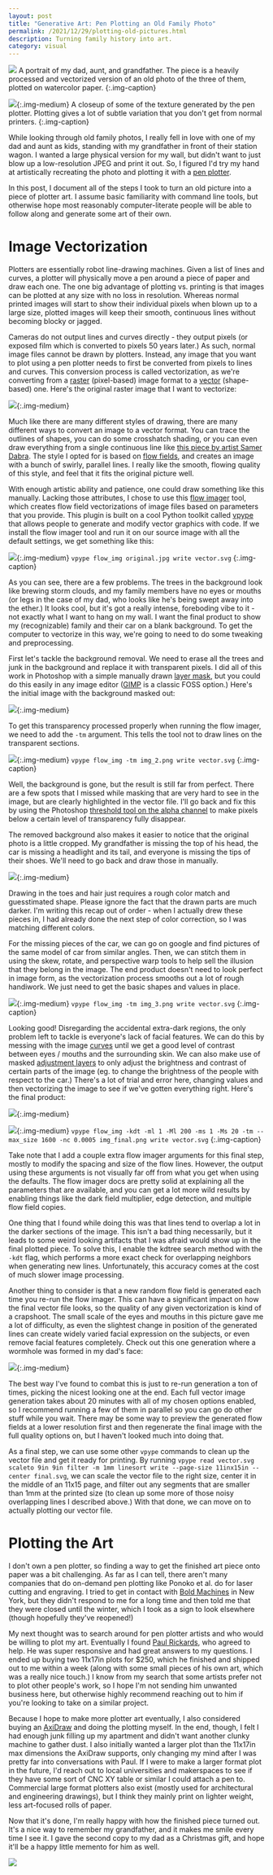 ```yaml
---
layout: post
title: "Generative Art: Pen Plotting an Old Family Photo"
permalink: /2021/12/29/plotting-old-pictures.html
description: Turning family history into art.
category: visual
---
```


![](/images/plotter_portrait/unframed_full.jpg)
A portrait of my dad, aunt, and grandfather. The piece is a heavily processed and vectorized version of an old photo of the three of them, plotted on watercolor paper.
{:.img-caption}

![](/images/plotter_portrait/texture_closeup_2.jpg){:.img-medium}
A closeup of some of the texture generated by the pen plotter. Plotting gives a lot of subtle variation that you don't get from normal printers.
{:.img-caption}

While looking through old family photos, I really fell in love with one of my dad and aunt as kids, standing with my grandfather in front of their station wagon. I wanted a large physical version for my wall, but didn't want to just blow up a low-resolution JPEG and print it out. So, I figured I'd try my hand at artistically recreating the photo and plotting it with a [pen plotter](https://en.wikipedia.org/wiki/Plotter).

In this post, I document all of the steps I took to turn an old picture into a piece of plotter art. I assume basic familiarity with command line tools, but otherwise hope most reasonably computer-literate people will be able to follow along and generate some art of their own.

# Image Vectorization

Plotters are essentially robot line-drawing machines. Given a list of lines and curves, a plotter will physically move a pen around a piece of paper and draw each one. The one big advantage of plotting vs. printing is that images can be plotted at any size with no loss in resolution. Whereas normal printed images will start to show their individual pixels when blown up to a large size, plotted images will keep their smooth, continuous lines without becoming blocky or jagged.

Cameras do not output lines and curves directly - they output pixels (or exposed film which is converted to pixels 50 years later.) As such, normal image files cannot be drawn by plotters. Instead, any image that you want to plot using a pen plotter needs to first be converted from pixels to lines and curves. This conversion process is called vectorization, as we're converting from a [raster](https://en.wikipedia.org/wiki/Raster_graphics) (pixel-based) image format to a [vector](https://en.wikipedia.org/wiki/Vector_graphics) (shape-based) one. Here's the original raster image that I want to vectorize:

![](/images/plotter_portrait/original.jpg){:.img-medium}

Much like there are many different styles of drawing, there are many different ways to convert an image to a vector format. You can trace the outlines of shapes, you can do some crosshatch shading, or you can even draw everything from a single continuous line like [this piece by artist Samer Dabra](https://www.instagram.com/p/CBBt3vNnKd-/). The style I opted for is based on [flow fields](https://tylerxhobbs.com/essays/2020/flow-fields), and creates an image with a bunch of swirly, parallel lines. I really like the smooth, flowing quality of this style, and feel that it fits the original picture well.

With enough artistic ability and patience, one could draw something like this manually. Lacking those attributes, I chose to use this [flow imager](https://github.com/serycjon/vpype-flow-imager) tool, which creates flow field vectorizations of image files based on parameters that you provide. This plugin is built on a cool Python toolkit called [vpype](https://github.com/abey79/vpype) that allows people to generate and modify vector graphics with code. If we install the flow imager tool and run it on our source image with all the default settings, we get something like this:

![](/images/plotter_portrait/vectorize_1.png){:.img-medium}
`vpype flow_img original.jpg write vector.svg`
{:.img-caption}

As you can see, there are a few problems. The trees in the background look like brewing storm clouds, and my family members have no eyes or mouths (or legs in the case of my dad, who looks like he's being swept away into the ether.) It looks cool, but it's got a really intense, foreboding vibe to it - not exactly what I want to hang on my wall. I want the final product to show my (recognizable) family and their car on a blank background. To get the computer to vectorize in this way, we're going to need to do some tweaking and preprocessing.

First let's tackle the background removal. We need to erase all the trees and junk in the background and replace it with transparent pixels. I did all of this work in Photoshop with a simple manually drawn [layer mask](https://helpx.adobe.com/photoshop/how-to/layer-mask.html#:~:text=Layer%20masking%20is%20a%20reversible,to%20part%20of%20a%20layer.), but you could do this easily in any image editor ([GIMP](https://www.gimp.org/) is a classic FOSS option.) Here's the initial image with the background masked out:

![](/images/plotter_portrait/img_2.png){:.img-medium}

To get this transparency processed properly when running the flow imager, we need to add the `-tm` argument. This tells the tool not to draw lines on the transparent sections.

![](/images/plotter_portrait/vectorize_2.png){:.img-medium}
`vpype flow_img -tm img_2.png write vector.svg`
{:.img-caption}

Well, the background is gone, but the result is still far from perfect. There are a few spots that I missed while masking that are very hard to see in the image, but are clearly highlighted in the vector file. I'll go back and fix this by using the Photoshop [threshold tool on the alpha channel](https://graphicdesign.stackexchange.com/questions/8601/how-to-remove-low-alpha-pixels-in-photoshop) to make pixels below a certain level of transparency fully disappear.

The removed background also makes it easier to notice that the original photo is a little cropped. My grandfather is missing the top of his head, the car is missing a headlight and its tail, and everyone is missing the tips of their shoes. We'll need to go back and draw those in manually.

![](/images/plotter_portrait/img_3.png){:.img-medium}

Drawing in the toes and hair just requires a rough color match and guesstimated shape. Please ignore the fact that the drawn parts are much darker. I'm writing this recap out of order - when I actually drew these pieces in, I had already done the next step of color correction, so I was matching different colors.

For the missing pieces of the car, we can go on google and find pictures of the same model of car from similar angles. Then, we can stitch them in using the skew, rotate, and perspective warp tools to help sell the illusion that they belong in the image. The end product doesn't need to look perfect in image form, as the vectorization process smooths out a lot of rough handiwork. We just need to get the basic shapes and values in place.

![](/images/plotter_portrait/vectorize_3.png){:.img-medium}
`vpype flow_img -tm img_3.png write vector.svg`
{:.img-caption}

Looking good! Disregarding the accidental extra-dark regions, the only problem left to tackle is everyone's lack of facial features. We can do this by messing with the image [curves](https://helpx.adobe.com/photoshop/using/curves-adjustment.html) until we get a good level of contrast between eyes / mouths and the surrounding skin. We can also make use of masked [adjustment layers](https://helpx.adobe.com/photoshop/how-to/adjustment-layer.html) to only adjust the brightness and contrast of certain parts of the image (eg. to change the brightness of the people with respect to the car.) There's a lot of trial and error here, changing values and then vectorizing the image to see if we've gotten everything right. Here's the final product:

![](/images/plotter_portrait/img_final.png){:.img-medium}

![](/images/plotter_portrait/vectorize_final.png){:.img-medium}
`vpype flow_img -kdt -ml 1 -Ml 200 -ms 1 -Ms 20 -tm --max_size 1600 -nc 0.0005 img_final.png write vector.svg`
{:.img-caption}

Take note that I add a couple extra flow imager arguments for this final step, mostly to modify the spacing and size of the flow lines. However, the output using these arguments is not visually far off from what you get when using the defaults. The flow imager docs are pretty solid at explaining all the parameters that are available, and you can get a lot more wild results by enabling things like the dark field multiplier, edge detection, and multiple flow field copies.

One thing that I found while doing this was that lines tend to overlap a lot in the darker sections of the image. This isn't a bad thing necessarily, but it leads to some weird looking artifacts that I was afraid would show up in the final plotted piece. To solve this, I enable the kdtree search method with the `-kdt` flag, which performs a more exact check for overlapping neighbors when generating new lines. Unfortunately, this accuracy comes at the cost of much slower image processing.

Another thing to consider is that a new random flow field is generated each time you re-run the flow imager. This can have a significant impact on how the final vector file looks, so the quality of any given vectorization is kind of a crapshoot. The small scale of the eyes and mouths in this picture gave me a lot of difficulty, as even the slightest change in position of the generated lines can create widely varied facial expression on the subjects, or even remove facial features completely. Check out this one generation where a wormhole was formed in my dad's face:

![](/images/plotter_portrait/vectorize_weird.png){:.img-medium}

The best way I've found to combat this is just to re-run generation a ton of times, picking the nicest looking one at the end. Each full vector image generation takes about 20 minutes with all of my chosen options enabled, so I recommend running a few of them in parallel so you can go do other stuff while you wait. There may be some way to preview the generated flow fields at a lower resolution first and then regenerate the final image with the full quality options on, but I haven't looked much into doing that.

As a final step, we can use some other `vpype` commands to clean up the vector file and get it ready for printing. By running `vpype read vector.svg scaleto 9in 9in filter -m 1mm linesort write --page-size 11inx15in --center final.svg`, we can scale the vector file to the right size, center it in the middle of an 11x15 page, and filter out any segments that are smaller than 1mm at the printed size (to clean up some more of those noisy overlapping lines I described above.) With that done, we can move on to actually plotting our vector file.

# Plotting the Art

I don't own a pen plotter, so finding a way to get the finished art piece onto paper was a bit challenging. As far as I can tell, there aren't many companies that do on-demand pen plotting like Ponoko et al. do for laser cutting and engraving. I tried to get in contact with [Bold Machines](https://www.boldmachines.com/) in New York, but they didn't respond to me for a long time and then told me that they were closed until the winter, which I took as a sign to look elsewhere (though hopefully they've reopened!)

My next thought was to search around for pen plotter artists and who would be willing to plot my art. Eventually I found [Paul Rickards](https://shop.paulrickards.com/), who agreed to help. He was super responsive and had great answers to my questions. I ended up buying two 11x17in plots for $250, which he finished and shipped out to me within a week (along with some small pieces of his own art, which was a really nice touch.) I know from my search that some artists prefer not to plot other people's work, so I hope I'm not sending him unwanted business here, but otherwise highly recommend reaching out to him if you're looking to take on a similar project.

Because I hope to make more plotter art eventually, I also considered buying an [AxiDraw](https://shop.evilmadscientist.com/productsmenu/890) and doing the plotting myself. In the end, though, I felt I had enough junk filling up my apartment and didn't want another clunky machine to gather dust. I also initially wanted a larger plot than the 11x17in max dimensions the AxiDraw supports, only changing my mind after I was pretty far into conversations with Paul. If I were to make a larger format plot in the future, I'd reach out to local universities and makerspaces to see if they have some sort of CNC XY table or similar I could attach a pen to. Commercial large format plotters also exist (mostly used for architectural and engineering drawings), but I think they mainly print on lighter weight, less art-focused rolls of paper.

Now that it's done, I'm really happy with how the finished piece turned out. It's a nice way to remember my grandfather, and it makes me smile every time I see it. I gave the second copy to my dad as a Christmas gift, and hope it'll be a happy little memento for him as well.

![](/images/plotter_portrait/framed_full.jpg)

